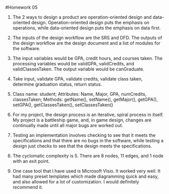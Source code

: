 #Homework 05

1. The 2 ways to design a product are operation-oriented design and data-oriented design. Operation-oriented design puts the emphasis on operations, while data-oriented design puts the emphasis on data first.

2. The inputs of the design workflow are the SRS and DFD. The outputs of the design workflow are the design document and a list of modules for the software.

3. The input variables would be GPA, credit hours, and courses taken. The processing variables would be validGPA, validCredits, and validClassesTaken. The output variable would be canGraduate.

4. Take input, validate GPA, validate credits, validate class taken, determine graduation status, return status.

5. Class name: student; Attributes: Name, Major, GPA, numCredits, classesTaken; Methods: getName(), setName(), getMajor(), getGPA(), setGPA(), getClassesTaken(), setClassesTaken()

6. For my project, the design process is an iterative, spiral process in itself. My project is a battleship game, and, in game design, changes are continually made until all major bugs are worked out.

7. Testing an implementation involves checking to see that it meets the specifications and that there are no bugs in the software, while testing a design just checks to see that the design meets the specifications. 

8. The cyclomatic complexity is 5. There are 8 nodes, 11 edges, and 1 node with an exit point. 

9. One case tool that I have used is Microsoft Visio. It worked very well. It had many preset templates which made diagramming quick and easy, and also allowed for a lot of customization. I would definitely recommend it.